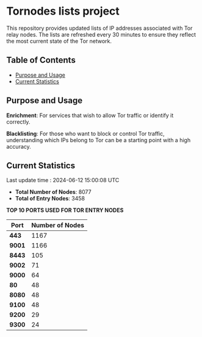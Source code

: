 # Tornodes lists project

This repository provides updated lists of IP addresses associated with Tor relay nodes. The lists are refreshed every 30 minutes to ensure they reflect the most current state of the Tor network.

## Table of Contents

- [Purpose and Usage](#purpose-and-usage)
- [Current Statistics](#current-statistics)


## Purpose and Usage

**Enrichment**: For services that wish to allow Tor traffic or identify it correctly.

**Blacklisting**: For those who want to block or control Tor traffic, understanding which IPs belong to Tor can be a starting point with a high accuracy.

## Current Statistics

Last update time : 2024-06-12 15:00:08 UTC

- **Total Number of Nodes**: 8077
- **Total of Entry Nodes**: 3458

**TOP 10 PORTS USED FOR TOR ENTRY NODES**

| **Port** | **Number of Nodes** |
|------|-----------------|
| **443**   | 1167  |
| **9001**   | 1166  |
| **8443**   | 105  |
| **9002**   | 71  |
| **9000**   | 64  |
| **80**   | 48  |
| **8080**   | 48  |
| **9100**   | 48  |
| **9200**   | 29  |
| **9300**   | 24  |

